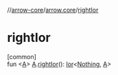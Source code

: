 //[arrow-core](../../index.md)/[arrow.core](index.md)/[rightIor](right-ior.md)

# rightIor

[common]\
fun &lt;[A](right-ior.md)&gt; [A](right-ior.md).[rightIor](right-ior.md)(): [Ior](-ior/index.md)&lt;[Nothing](https://kotlinlang.org/api/latest/jvm/stdlib/kotlin/-nothing/index.html), [A](right-ior.md)&gt;
